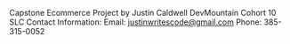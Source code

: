 Capstone Ecommerce Project by Justin Caldwell
DevMountain Cohort 10 SLC
Contact Information:
	Email: justinwritescode@gmail.com
	Phone: 385-315-0052

